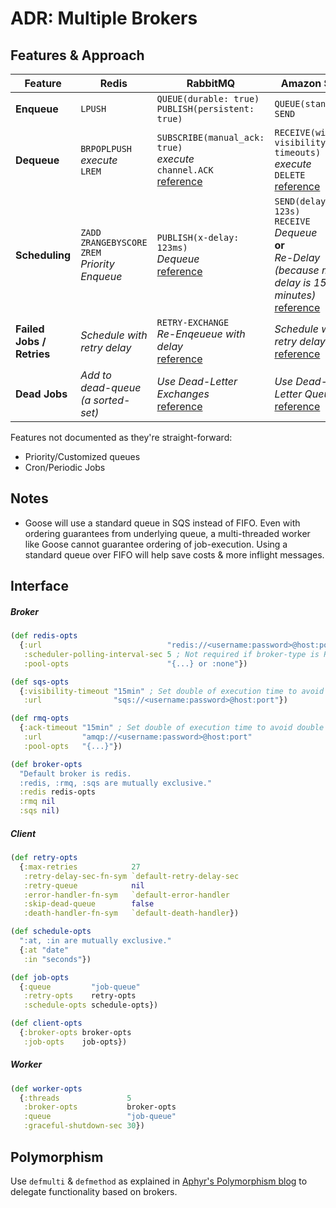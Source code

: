ADR: Multiple Brokers
=============

Features & Approach
-------------

| Feature | Redis | RabbitMQ | Amazon SQS |
| --- | --- | --- | --- |
| **Enqueue** | `LPUSH` | `QUEUE(durable: true)`<br>`PUBLISH(persistent: true)` | `QUEUE(standard)`<br>`SEND` |
| **Dequeue** | `BRPOPLPUSH`<br>*execute*<br>`LREM` | `SUBSCRIBE(manual_ack: true)`<br>*execute*<br>`channel.ACK`<br>[reference](https://www.rabbitmq.com/tutorials/tutorial-two-ruby.html) | `RECEIVE(with visibility timeouts)`<br>*execute*<br>`DELETE`<br>[reference](https://docs.aws.amazon.com/AWSSimpleQueueService/latest/SQSDeveloperGuide/sqs-visibility-timeout.html) |
| **Scheduling** | `ZADD`<br>`ZRANGEBYSCORE`<br>`ZREM`<br>*Priority Enqueue* | `PUBLISH(x-delay: 123ms)`<br>*Dequeue*<br>[reference](https://github.com/rabbitmq/rabbitmq-delayed-message-exchange) | `SEND(delay: 123s)`<br>`RECEIVE`<br>*Dequeue*<br>**or**<br>*Re-Delay (because max delay is 15 minutes)*<br>[reference](https://docs.aws.amazon.com/AWSSimpleQueueService/latest/SQSDeveloperGuide/sqs-delay-queues.html) |
| **Failed Jobs /**<br>**Retries** | *Schedule with*<br>*retry delay* | `RETRY-EXCHANGE`<br>*Re-Enqeueue with delay*<br>[reference](https://dzone.com/articles/rabbitmq-consumer-retry-mechanism) | *Schedule with*<br>*retry delay*<br>[reference](https://docs.aws.amazon.com/lambda/latest/operatorguide/sqs-retries.html) |
| **Dead Jobs** | *Add to*<br>*dead-queue*<br>*(a sorted-set)* | *Use Dead-Letter Exchanges*<br>[reference](https://www.rabbitmq.com/dlx.html) | *Use Dead-Letter Queues*<br>[reference](https://docs.aws.amazon.com/AWSSimpleQueueService/latest/SQSDeveloperGuide/sqs-dead-letter-queues.html) |

Features not documented as they're straight-forward:

- Priority/Customized queues
- Cron/Periodic Jobs

Notes
------------

- Goose will use a standard queue in SQS instead of FIFO. Even with ordering guarantees from underlying queue, a multi-threaded worker like Goose cannot guarantee ordering of job-execution. Using a standard queue over FIFO will help save costs & more inflight messages.

Interface
-------------

##### Broker

```clojure
(def redis-opts
  {:url                            "redis://<username:password>@host:port"
   :scheduler-polling-interval-sec 5 ; Not required if broker-type is RMQ or SQS.
   :pool-opts                      "{...} or :none"})

(def sqs-opts
  {:visibility-timeout "15min" ; Set double of execution time to avoid double executions.
   :url                "sqs://<username:password>@host:port"})

(def rmq-opts
  {:ack-timeout "15min" ; Set double of execution time to avoid double executions.
   :url         "amqp://<username:password>@host:port"
   :pool-opts   "{...}"})

(def broker-opts
  "Default broker is redis.
  :redis, :rmq, :sqs are mutually exclusive."
  :redis redis-opts
  :rmq nil
  :sqs nil)
```

##### Client

```clojure
(def retry-opts
  {:max-retries            27
   :retry-delay-sec-fn-sym `default-retry-delay-sec
   :retry-queue            nil
   :error-handler-fn-sym   `default-error-handler
   :skip-dead-queue        false
   :death-handler-fn-sym   `default-death-handler})

(def schedule-opts
  ":at, :in are mutually exclusive."
  {:at "date"
   :in "seconds"})

(def job-opts
  {:queue         "job-queue"
   :retry-opts    retry-opts
   :schedule-opts schedule-opts})

(def client-opts
  {:broker-opts broker-opts
   :job-opts    job-opts})
```

##### Worker

```clojure
(def worker-opts
  {:threads               5
   :broker-opts           broker-opts
   :queue                 "job-queue"
   :graceful-shutdown-sec 30})
```

Polymorphism
-------------

Use `defmulti` & `defmethod` as explained
in [Aphyr's Polymorphism blog](https://aphyr.com/posts/352-clojure-from-the-ground-up-polymorphism#multimethods) to
delegate functionality based on brokers.
